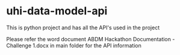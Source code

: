 # uhi-data-model-api

This is python project and has all the API's used in the project

Please refer the word document ABDM Hackathon Documentation - Challenge 1.docx in main folder for the API information
